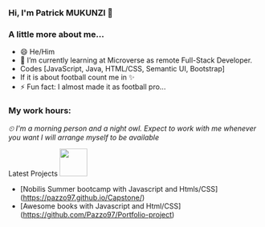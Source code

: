 ### Hi, I'm Patrick MUKUNZI 👋


### A little more about me...

- 😄 He/Him
- 🌱 I’m currently learning at Microverse as remote Full-Stack Developer.
- Codes [JavaScript, Java, HTML/CSS, Semantic UI, Bootstrap]
- If it is about football count me in ✨
- ⚡ Fun fact: I almost made it as football pro...


### My work hours:
*⏲ I'm a morning person and a night owl. Expect to work with me whenever you want I will arrange myself to be available*

<p>Latest Projects <img src="https://media.giphy.com/media/THICzXhqZItpoFX7aD/giphy.gif" width="55"></p>

<!-- BLOG-POST-LIST:START -->
- [Nobilis Summer bootcamp with Javascript and Htmls/CSS] (https://pazzo97.github.io/Capstone/)
- [Awesome books with Javascript and Html/CSS] (https://github.com/Pazzo97/Portfolio-project)
